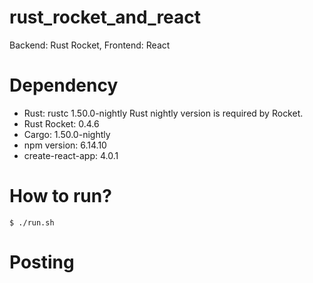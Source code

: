 # rust_rocket_and_react
Backend: Rust Rocket, Frontend: React

# Dependency 
* Rust: rustc 1.50.0-nightly
Rust nightly version is required by Rocket.
* Rust Rocket: 0.4.6
* Cargo: 1.50.0-nightly
* npm version: 6.14.10
* create-react-app: 4.0.1

# How to run? 
```
$ ./run.sh
```

# Posting 

